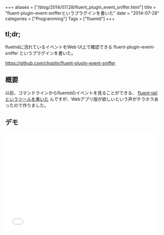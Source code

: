 +++
aliases = ["/blog/2014/07/28/fluent_plugin_event_sniffer.html"]
title = "fluent-plugin-event-snifferというプラグインを書いた"
date = "2014-07-28"
categories = ["Programming"]
Tags = ["fluentd"]
+++

<!--more-->

## tl;dr;

fluetndに流れているイベントをWeb UI上で確認できる fluent-plugin-event-sniffer というプラグインを書いた。

<https://github.com/choplin/fluent-plugin-event-sniffer>

## 概要

以前、コマンドラインからfluentdのイベントを見ることができる、 [fluent-tailというツールを書いた](http://chopl.in/blog/2014/03/06/introduction_of_fluent_tail.html) んですが、Webアプリ版が欲しいという声がチラホラあったので作りました。

## デモ

<iframe width="480" height="320" src="//www.youtube.com/embed/_ykzeP2xGNg?rel=0" frameborder="0" allowfullscreen></iframe>
